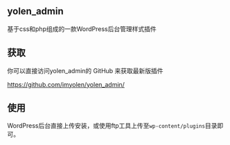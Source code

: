 ## yolen_admin
基于css和php组成的一款WordPress后台管理样式插件

## 获取
你可以直接访问yolen_admin的 GitHub 来获取最新版插件

https://github.com/imyolen/yolen_admin/

## 使用
WordPress后台直接上传安装，或使用ftp工具上传至`wp-content/plugins`目录即可。
